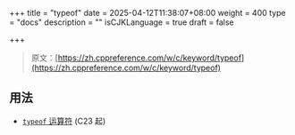 +++
title = "typeof"
date = 2025-04-12T11:38:07+08:00
weight = 400
type = "docs"
description = ""
isCJKLanguage = true
draft = false

+++

> 原文：[https://zh.cppreference.com/w/c/keyword/typeof](https://zh.cppreference.com/w/c/keyword/typeof)

## 用法

- [`typeof` 运算符](https://zh.cppreference.com/w/c/language/typeof) (C23 起)
